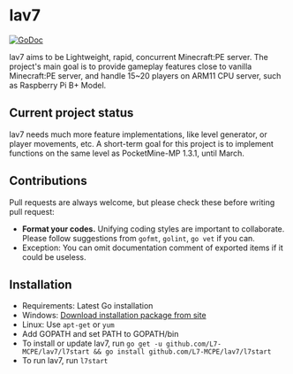 # lav7
[![GoDoc](https://godoc.org/github.com/L7-MCPE/lav7?status.svg)](https://godoc.org/github.com/L7-MCPE/lav7)

lav7 aims to be Lightweight, rapid, concurrent Minecraft:PE server.
The project's main goal is to provide gameplay features close to vanilla Minecraft:PE server, and handle 15~20 players on ARM11 CPU server, such as Raspberry Pi B+ Model.

## Current project status
lav7 needs much more feature implementations, like level generator, or player movements, etc. A short-term goal for this project is to implement functions on the same level as PocketMine-MP 1.3.1, until March.

## Contributions
Pull requests are always welcome, but please check these before writing pull request:
 - **Format your codes.** Unifying coding styles are important to collaborate. Please follow suggestions from `gofmt`, `golint`, `go vet` if you can.
  - Exception: You can omit documentation comment of exported items if it could be useless.

## Installation
 - Requirements: Latest Go installation
  - Windows: [Download installation package from site](https://golang.org/dl/)
  - Linux: Use `apt-get` or `yum`
 - Add GOPATH and set PATH to GOPATH/bin
 - To install or update lav7, run `go get -u github.com/L7-MCPE/lav7/l7start && go install github.com/L7-MCPE/lav7/l7start`
 - To run lav7, run `l7start`

